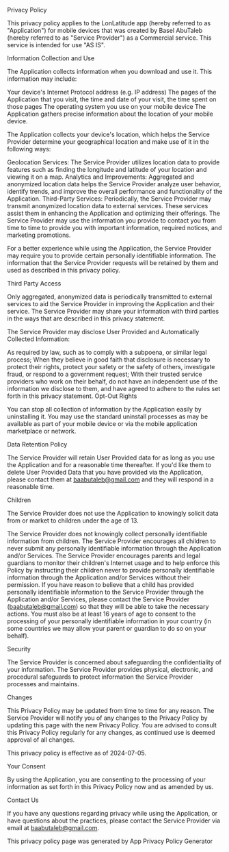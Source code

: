 Privacy Policy

This privacy policy applies to the LonLatitude app (hereby referred to as "Application") for mobile devices that was created by Basel AbuTaleb (hereby referred to as "Service Provider") as a Commercial service. This service is intended for use "AS IS".

Information Collection and Use

The Application collects information when you download and use it. This information may include:

Your device's Internet Protocol address (e.g. IP address)
The pages of the Application that you visit, the time and date of your visit, the time spent on those pages
The operating system you use on your mobile device
The Application gathers precise information about the location of your mobile device.

The Application collects your device's location, which helps the Service Provider determine your geographical location and make use of it in the following ways:

Geolocation Services: The Service Provider utilizes location data to provide features such as finding the longitude and latitude of your location and viewing it on a map.
Analytics and Improvements: Aggregated and anonymized location data helps the Service Provider analyze user behavior, identify trends, and improve the overall performance and functionality of the Application.
Third-Party Services: Periodically, the Service Provider may transmit anonymized location data to external services. These services assist them in enhancing the Application and optimizing their offerings.
The Service Provider may use the information you provide to contact you from time to time to provide you with important information, required notices, and marketing promotions.

For a better experience while using the Application, the Service Provider may require you to provide certain personally identifiable information. The information that the Service Provider requests will be retained by them and used as described in this privacy policy.

Third Party Access

Only aggregated, anonymized data is periodically transmitted to external services to aid the Service Provider in improving the Application and their service. The Service Provider may share your information with third parties in the ways that are described in this privacy statement.

The Service Provider may disclose User Provided and Automatically Collected Information:

As required by law, such as to comply with a subpoena, or similar legal process;
When they believe in good faith that disclosure is necessary to protect their rights, protect your safety or the safety of others, investigate fraud, or respond to a government request;
With their trusted service providers who work on their behalf, do not have an independent use of the information we disclose to them, and have agreed to adhere to the rules set forth in this privacy statement.
Opt-Out Rights

You can stop all collection of information by the Application easily by uninstalling it. You may use the standard uninstall processes as may be available as part of your mobile device or via the mobile application marketplace or network.

Data Retention Policy

The Service Provider will retain User Provided data for as long as you use the Application and for a reasonable time thereafter. If you'd like them to delete User Provided Data that you have provided via the Application, please contact them at baabutaleb@gmail.com and they will respond in a reasonable time.

Children

The Service Provider does not use the Application to knowingly solicit data from or market to children under the age of 13.

The Service Provider does not knowingly collect personally identifiable information from children. The Service Provider encourages all children to never submit any personally identifiable information through the Application and/or Services. The Service Provider encourages parents and legal guardians to monitor their children's Internet usage and to help enforce this Policy by instructing their children never to provide personally identifiable information through the Application and/or Services without their permission. If you have reason to believe that a child has provided personally identifiable information to the Service Provider through the Application and/or Services, please contact the Service Provider (baabutaleb@gmail.com) so that they will be able to take the necessary actions. You must also be at least 16 years of age to consent to the processing of your personally identifiable information in your country (in some countries we may allow your parent or guardian to do so on your behalf).

Security

The Service Provider is concerned about safeguarding the confidentiality of your information. The Service Provider provides physical, electronic, and procedural safeguards to protect information the Service Provider processes and maintains.

Changes

This Privacy Policy may be updated from time to time for any reason. The Service Provider will notify you of any changes to the Privacy Policy by updating this page with the new Privacy Policy. You are advised to consult this Privacy Policy regularly for any changes, as continued use is deemed approval of all changes.

This privacy policy is effective as of 2024-07-05.

Your Consent

By using the Application, you are consenting to the processing of your information as set forth in this Privacy Policy now and as amended by us.

Contact Us

If you have any questions regarding privacy while using the Application, or have questions about the practices, please contact the Service Provider via email at baabutaleb@gmail.com.

This privacy policy page was generated by App Privacy Policy Generator
